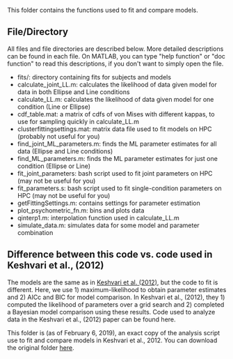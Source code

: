 This folder contains the functions used to fit and compare models. 

## File/Directory 
All files and file directories are described below. More detailed descriptions can be found in each file. On MATLAB, you can type "help function" or "doc function" to read this descriptions, if you don't want to simply open the file. 

- fits/: directory containing fits for subjects and models
- calculate_joint_LL.m: calculates the likelihood of data given model for data in both Ellipse and Line conditions
- calculate_LL.m: calculates the likelihood of data given model for one condition (Line or Ellipse)
- cdf_table.mat: a matrix of cdfs of von Mises with different kappas, to use for sampling quickly in calculate_LL.m
- clusterfittingsettings.mat: matrix data file used to fit models on HPC (probably not useful for you)
- find_joint_ML_parameters.m: finds the ML parameter estimates for all data (Ellipse and Line conditions)
- find_ML_parameters.m: finds the ML parameter estimates for just one condition (Ellipse or Line)
- fit_joint_parameters: bash script used to fit joint parameters on HPC (may not be useful for you)
- fit_parameters.s: bash script used to fit single-condition parameters on HPC (may not be useful for you)
- getFittingSettings.m: contains settings for parameter estimation
- plot_psychometric_fn.m: bins and plots data
- qinterp1.m: interpolation function used in calculate_LL.m
- simulate_data.m: simulates data for some model and parameter combination

## Difference between this code vs. code used in Keshvari et al., (2012)
The models are the same as in [Keshvari et al. (2012)](https://journals.plos.org/plosone/article?id=10.1371/journal.pone.0040216), but the code to fit is different. Here, we use 1) maximum-likelihood to obtain parameter estimates and 2) AICc and BIC for model comparison. In Keshvari et al., (2012), they 1) computed the likelihood of parameters over a grid search and 2) completed a Bayesian model comparison using these results. Code used to analyze data in the Keshvari et al., (2012) paper can be found here.  

This folder is (as of February 6, 2019), an exact copy of the analysis script use to fit and compare models in Keshvari et al., 2012. You can download the original folder [here](https://www.dropbox.com/sh/y11jfw11ifw99mx/AADdK1O64KgW5SNnLc7Wb9eHa?dl=0 "dropbox link"). 

